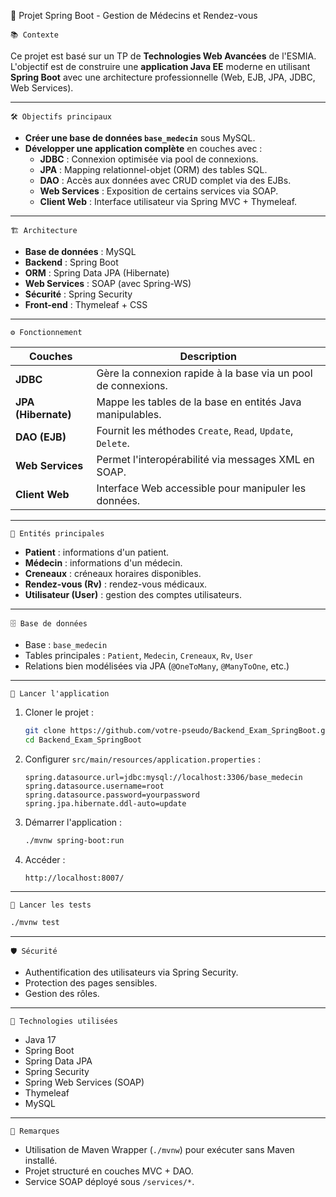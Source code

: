 🏥 Projet Spring Boot - Gestion de Médecins et Rendez-vous

    📚 Contexte

Ce projet est basé sur un TP de **Technologies Web Avancées** de l'ESMIA.  
L'objectif est de construire une **application Java EE** moderne en utilisant **Spring Boot** avec une architecture professionnelle (Web, EJB, JPA, JDBC, Web Services).

---

    🛠 Objectifs principaux

- **Créer une base de données `base_medecin`** sous MySQL.
- **Développer une application complète** en couches avec :
  - **JDBC** : Connexion optimisée via pool de connexions.
  - **JPA** : Mapping relationnel-objet (ORM) des tables SQL.
  - **DAO** : Accès aux données avec CRUD complet via des EJBs.
  - **Web Services** : Exposition de certains services via SOAP.
  - **Client Web** : Interface utilisateur via Spring MVC + Thymeleaf.

---

    🏗 Architecture

- **Base de données** : MySQL
- **Backend** : Spring Boot
- **ORM** : Spring Data JPA (Hibernate)
- **Web Services** : SOAP (avec Spring-WS)
- **Sécurité** : Spring Security
- **Front-end** : Thymeleaf + CSS

---

    ⚙️ Fonctionnement

| Couches         | Description |
|-----------------|-------------|
| **JDBC**        | Gère la connexion rapide à la base via un pool de connexions. |
| **JPA (Hibernate)** | Mappe les tables de la base en entités Java manipulables. |
| **DAO (EJB)**   | Fournit les méthodes `Create`, `Read`, `Update`, `Delete`. |
| **Web Services** | Permet l'interopérabilité via messages XML en SOAP. |
| **Client Web**  | Interface Web accessible pour manipuler les données. |

---

    🧱 Entités principales

- **Patient** : informations d'un patient.
- **Médecin** : informations d'un médecin.
- **Creneaux** : créneaux horaires disponibles.
- **Rendez-vous (Rv)** : rendez-vous médicaux.
- **Utilisateur (User)** : gestion des comptes utilisateurs.

---

    🗄 Base de données

- Base : `base_medecin`
- Tables principales : `Patient`, `Medecin`, `Creneaux`, `Rv`, `User`
- Relations bien modélisées via JPA (`@OneToMany`, `@ManyToOne`, etc.)

---

    🚀 Lancer l'application

1. Cloner le projet :
   ```bash
   git clone https://github.com/votre-pseudo/Backend_Exam_SpringBoot.git
   cd Backend_Exam_SpringBoot
   ```

2. Configurer `src/main/resources/application.properties` :
   ```properties
   spring.datasource.url=jdbc:mysql://localhost:3306/base_medecin
   spring.datasource.username=root
   spring.datasource.password=yourpassword
   spring.jpa.hibernate.ddl-auto=update
   ```

3. Démarrer l'application :
   ```bash
   ./mvnw spring-boot:run
   ```

4. Accéder :
   ```
   http://localhost:8007/
   ```

---

    🧪 Lancer les tests

```bash
./mvnw test
```

---

    🛡 Sécurité

- Authentification des utilisateurs via Spring Security.
- Protection des pages sensibles.
- Gestion des rôles.

---

    🔗 Technologies utilisées

- Java 17
- Spring Boot 
- Spring Data JPA
- Spring Security
- Spring Web Services (SOAP)
- Thymeleaf
- MySQL

---

    📜 Remarques

- Utilisation de Maven Wrapper (`./mvnw`) pour exécuter sans Maven installé.
- Projet structuré en couches MVC + DAO.
- Service SOAP déployé sous `/services/*`.

